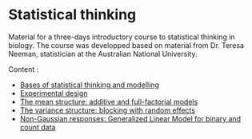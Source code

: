 # Statistical thinking

Material for a three-days introductory course to statistical thinking in biology.
The course was developped based on material from Dr. Teresa Neeman, statistician at the Australian National University.

Content :
* [Bases of statistical thinking and modelling](https://github.com/timotheenivalis/Stat-Intro/blob/master/Chapter1.pdf)
* [Experimental design](https://github.com/timotheenivalis/Stat-Intro/blob/master/Chapter2.pdf)
* [The mean structure: additive and full-factorial models](https://github.com/timotheenivalis/Stat-Intro/blob/master/Chapter3.pdf)
* [The variance structure: blocking with random effects](https://github.com/timotheenivalis/Stat-Intro/blob/master/Chapter4.pdf)
* [Non-Gaussian responses: Generalized Linear Model for binary and count data](https://github.com/timotheenivalis/Stat-Intro/blob/master/Chapter5.pdf)

